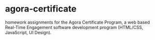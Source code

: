 # agora-certificate
homework assignments for the Agora Certificate Program, a web based Real-Time Engagement software development program (HTML/CSS, JavaScript, UI Design).
